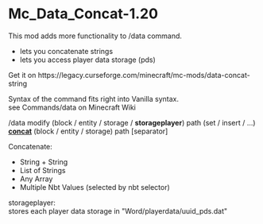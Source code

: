 # Mc_Data_Concat-1.20

This mod adds more functionality to /data command.
<ul>
<li>lets you concatenate strings</li>
<li>lets you access player data storage (pds)</li>
</ul>
Get it on https://legacy.curseforge.com/minecraft/mc-mods/data-concat-string
</br>

Syntax of the command fits right into Vanilla syntax. see Commands/data on Minecraft Wiki

/data modify (block / entity / storage / <b>storageplayer</b>) path (set / insert / ...) <b><u>concat</u></b> (block / entity / storage) path [separator]

Concatenate:
<ul>
<li>String + String</li>
<li>List of Strings</li>
<li>Any Array</li>
<li>Multiple Nbt Values (selected by nbt selector)</li>
</ul>

storageplayer:<br>
stores each player data storage in "Word/playerdata/uuid_pds.dat"
